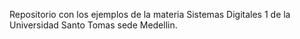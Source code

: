 Repositorio con los ejemplos de la materia Sistemas Digitales 1 de la Universidad Santo Tomas sede Medellin.